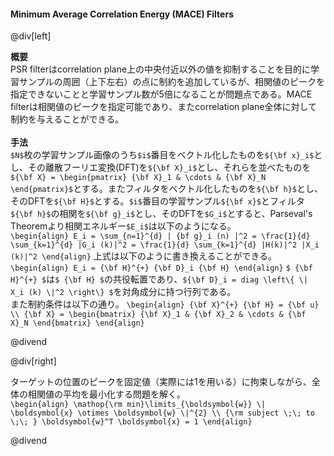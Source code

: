 #### Minimum Average Correlation Energy (MACE) Filters

@div[left]

__概要__<br>
PSR filterはcorrelation plane上の中央付近以外の値を抑制することを目的に学習サンプルの周囲（上下左右）の点に制約を追加しているが、相関値のピークを指定できないことと学習サンプル数が5倍になることが問題点である。MACE filterは相関値のピークを指定可能であり、またcorrelation plane全体に対して制約を与えることができる。<br>
<br>
__手法__<br>
`$N$`枚の学習サンプル画像のうち`$i$`番目をベクトル化したものを`${\bf x}_i$`とし、その離散フーリエ変換(DFT)を`${\bf X}_i$`とし、それらを並べたものを`${\bf X} = \begin{pmatrix} {\bf X}_1 & \cdots & {\bf X}_N \end{pmatrix}$`とする。またフィルタをベクトル化したものを`${\bf h}$`とし、そのDFTを`${\bf H}$`とする。`$i$`番目の学習サンプル`${\bf x}$`とフィルタ`${\bf h}$`の相関を`${\bf g}_i$`とし、そのDFTを`$G_i$`とすると、Parseval's Theoremより相関エネルギー`$E_i$`は以下のようになる。<br>
`\begin{align} E_i = \sum_{n=1}^{d} | {bf g}_i (n) |^2 = \frac{1}{d} \sum_{k=1}^{d} |G_i (k)|^2 = \frac{1}{d} \sum_{k=1}^{d} |H(k)|^2 |X_i (k)|^2 \end{align}`
上式は以下のように書き換えることができる。<br>
`\begin{align} E_i = {\bf H}^{+} {\bf D}_i {\bf H} \end{align}`
`$ {\bf H}^{+} $`は`$ {\bf H} $`の共役転置であり、`${\bf D}_i = diag \left\{ \| X_i (k) \|^2 \right\} $`を対角成分に持つ行列である。<br>
また制約条件は以下の通り。
`\begin{align} {\bf X}^{+} {\bf H} = {\bf u} \\ {\bf X} = \begin{bmatrix} {\bf X}_1 & {\bf X}_2 & \cdots & {\bf X}_N \end{bmatrix} \end{align}`

@divend

@div[right]

ターゲットの位置のピークを固定値（実際には1を用いる）に拘束しながら、全体の相関値の平均を最小化する問題を解く。<br>
`\begin{align} \mathop{\rm min}\limits_{\boldsymbol{w}} \| \boldsymbol{x} \otimes \boldsymbol{w} \|^{2} \\ {\rm subject \;\; to \;\; } \boldsymbol{w}^T \boldsymbol{x} = 1 \end{align}`

@divend
